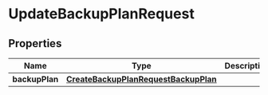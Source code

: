 

# UpdateBackupPlanRequest


## Properties

| Name | Type | Description | Notes |
|------------ | ------------- | ------------- | -------------|
|**backupPlan** | [**CreateBackupPlanRequestBackupPlan**](CreateBackupPlanRequestBackupPlan.md) |  |  |



